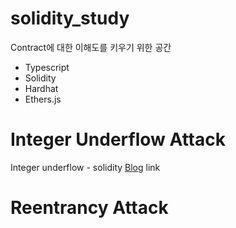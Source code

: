 # solidity_study

Contract에 대한 이해도를 키우기 위한 공간

- Typescript
- Solidity
- Hardhat
- Ethers.js

# Integer Underflow Attack
Integer underflow - solidity
[Blog](https://velog.io/@fdongfdong/Integer-underflow-solidity#the-attack) link



# Reentrancy Attack
